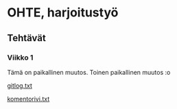 # OHTE, harjoitustyö
## Tehtävät
### Viikko 1

Tämä on paikallinen muutos.
Toinen paikallinen muutos :o

[gitlog.txt](https://github.com/Savones/ot-harjoitustyo/blob/master/laskarit/viikko1/gitlog.txt)

[komentorivi.txt](https://github.com/Savones/ot-harjoitustyo/blob/master/laskarit/viikko1/komentorivi.txt)

